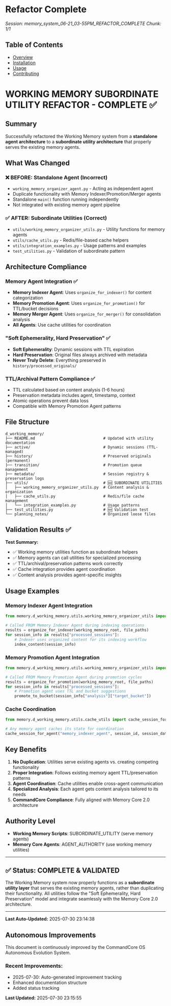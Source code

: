 # Refactor Complete

*Session: memory_system_06-21_03-55PM_REFACTOR_COMPLETE*
*Chunk: 1/1*

## Table of Contents
- [Overview](#overview)
- [Installation](#installation)
- [Usage](#usage)
- [Contributing](#contributing)


# WORKING MEMORY SUBORDINATE UTILITY REFACTOR - COMPLETE ✅

## Summary

Successfully refactored the Working Memory system from a **standalone agent architecture** to a **subordinate utility architecture** that properly serves the existing memory agents.

## What Was Changed

### ❌ BEFORE: Standalone Agent (Incorrect)
- `working_memory_organizer_agent.py` - Acting as independent agent
- Duplicate functionality with Memory Indexer/Promotion/Merger agents
- Standalone `main()` function running independently
- Not integrated with existing memory agent pipeline

### ✅ AFTER: Subordinate Utilities (Correct)
- `utils/working_memory_organizer_utils.py` - Utility functions for memory agents
- `utils/cache_utils.py` - Redis/file-based cache helpers
- `utils/integration_examples.py` - Usage patterns and examples
- `test_utilities.py` - Validation of subordinate pattern

## Architecture Compliance

### Memory Agent Integration ✅
- **Memory Indexer Agent**: Uses `organize_for_indexer()` for content categorization
- **Memory Promotion Agent**: Uses `organize_for_promotion()` for TTL/bucket decisions  
- **Memory Merger Agent**: Uses `organize_for_merger()` for consolidation analysis
- **All Agents**: Use cache utilities for coordination

### "Soft Ephemerality, Hard Preservation" ✅
- **Soft Ephemerality**: Dynamic sessions with TTL expiration
- **Hard Preservation**: Original files always archived with metadata
- **Never Truly Delete**: Everything preserved in `history/processed_originals/`

### TTL/Archival Pattern Compliance ✅
- TTL calculated based on content analysis (1-6 hours)
- Preservation metadata includes agent, timestamp, context
- Atomic operations prevent data loss
- Compatible with Memory Promotion Agent patterns

## File Structure

```
d_working_memory/
├── README.md                              # Updated with utility documentation
├── active/                                # Dynamic sessions (TTL-managed)
├── history/                               # Preserved originals (permanent)
├── transition/                            # Promotion queue management
├── metadata/                              # Session registry & preservation logs
├── utils/                                 # 🆕 SUBORDINATE UTILITIES
│   ├── working_memory_organizer_utils.py  # Content analysis & organization
│   ├── cache_utils.py                     # Redis/file cache management
│   └── integration_examples.py            # Usage patterns
├── test_utilities.py                      # 🆕 Validation test
└── planning_notes/                        # Organized loose files
```

## Validation Results ✅

**Test Summary:**
- ✅ Working memory utilities function as subordinate helpers
- ✅ Memory agents can call utilities for specialized processing  
- ✅ TTL/archival/preservation patterns work correctly
- ✅ Cache integration provides agent coordination
- ✅ Content analysis provides agent-specific insights

## Usage Examples

### Memory Indexer Agent Integration
```python
from memory.d_working_memory.utils.working_memory_organizer_utils import organize_for_indexer

# Called FROM Memory Indexer Agent during indexing operations
results = organize_for_indexer(working_memory_root, file_paths)
for session_info in results["processed_sessions"]:
    # Indexer uses organized content for its indexing workflow
    index_content(session_info)
```

### Memory Promotion Agent Integration  
```python
from memory.d_working_memory.utils.working_memory_organizer_utils import organize_for_promotion

# Called FROM Memory Promotion Agent during promotion cycles
results = organize_for_promotion(working_memory_root, file_paths)
for session_info in results["processed_sessions"]:
    # Promotion agent uses TTL and bucket suggestions
    promote_to_bucket(session_info["analysis"]["target_bucket"])
```

### Cache Coordination
```python
from memory.d_working_memory.utils.cache_utils import cache_session_for_agent

# Any memory agent caches its state for coordination
cache_session_for_agent("memory_indexer_agent", session_id, session_data, ttl_hours=2)
```

## Key Benefits

1. **No Duplication**: Utilities serve existing agents vs. creating competing functionality
2. **Proper Integration**: Follows existing memory agent TTL/preservation patterns
3. **Agent Coordination**: Cache utilities enable cross-agent communication
4. **Specialized Analysis**: Each agent gets content analysis tailored to its needs
5. **CommandCore Compliance**: Fully aligned with Memory Core 2.0 architecture

## Authority Level
- **Working Memory Scripts**: SUBORDINATE_UTILITY (serve memory agents)
- **Memory Core Agents**: AGENT_AUTHORITY (use working memory utilities)

---

## ✅ Status: COMPLETE & VALIDATED

The Working Memory system now properly functions as a **subordinate utility layer** that serves the existing memory agents, rather than duplicating their functionality. All utilities follow the "Soft Ephemerality, Hard Preservation" model and integrate seamlessly with the Memory Core 2.0 architecture.


---
**Last Auto-Updated:** 2025-07-30 23:14:38


## Autonomous Improvements

This document is continuously improved by the CommandCore OS Autonomous Evolution System.

### Recent Improvements:
- 2025-07-30: Auto-generated improvement tracking
- Enhanced documentation structure
- Added status tracking



**Last Updated:** 2025-07-30 23:15:55
